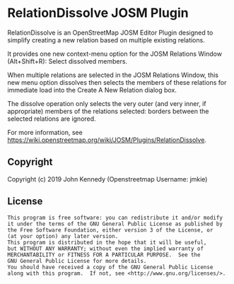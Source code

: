# RelationDissolve JOSM Plugin

RelationDissolve is an OpenStreetMap JOSM Editor Plugin designed to simplify creating a new relation based on multiple existing relations.

It provides one new context-menu option for the JOSM Relations Window (Alt+Shift+R): Select dissolved members.

When multiple relations are selected in the JOSM Relations Window, this new menu option dissolves then selects the members of these relations for immediate load into the Create A New Relation dialog box.

The dissolve operation only selects the very outer (and very inner, if appropriate) members of the relations selected: borders between the selected relations are ignored.

For more information, see https://wiki.openstreetmap.org/wiki/JOSM/Plugins/RelationDissolve.


## Copyright

Copyright (c) 2019 John Kennedy (Openstreetmap Username: jmkie)


## License

    This program is free software: you can redistribute it and/or modify
    it under the terms of the GNU General Public License as published by
    the Free Software Foundation, either version 3 of the License, or
    (at your option) any later version.
    This program is distributed in the hope that it will be useful,
    but WITHOUT ANY WARRANTY; without even the implied warranty of
    MERCHANTABILITY or FITNESS FOR A PARTICULAR PURPOSE.  See the
    GNU General Public License for more details.
    You should have received a copy of the GNU General Public License
    along with this program.  If not, see <http://www.gnu.org/licenses/>.

